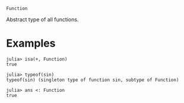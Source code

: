 ```
Function
```

Abstract type of all functions.

# Examples

```jldoctest
julia> isa(+, Function)
true

julia> typeof(sin)
typeof(sin) (singleton type of function sin, subtype of Function)

julia> ans <: Function
true
```
